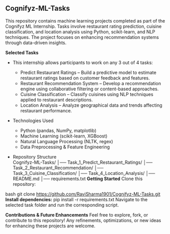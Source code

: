 ## Cognifyz-ML-Tasks
This repository contains machine learning projects completed as part of the Cognifyz ML Internship. Tasks involve restaurant rating prediction, cuisine classification, and location analysis using Python, scikit-learn, and NLP techniques. The project focuses on enhancing recommendation systems through data-driven insights.

__Selected Tasks__
  - This internship allows participants to work on any 3 out of 4 tasks:
    -  Predict Restaurant Ratings – Build a predictive model to estimate restaurant ratings based on customer feedback and features.
    - Restaurant Recommendation System – Develop a recommendation engine using collaborative filtering or content-based approaches.
    - Cuisine Classification – Classify cuisines using NLP techniques applied to restaurant descriptions.
    - Location Analysis – Analyze geographical data and trends affecting restaurant performance.

- Technologies Used
  - Python (pandas, NumPy, matplotlib)
  - Machine Learning (scikit-learn, XGBoost)
  - Natural Language Processing (NLTK, regex)
  - Data Preprocessing & Feature Engineering

- Repository Structure      
          Cognifyz-ML-Tasks/
          │── Task_1_Predict_Restaurant_Ratings/
          │── Task_2_Restaurant_Recommendation/
          │── Task_3_Cuisine_Classification/
          │── Task_4_Location_Analysis/
          │── README.md
          │── requirements.txt
__Getting Started__
Clone this repository:

bash
git clone https://github.com/RaviSharma1901/Cognifyz-ML-Tasks.git
__Install dependencies:__
        pip install -r requirements.txt
  Navigate to the selected task folder and run the corresponding script.

__Contributions & Future Enhancements__
Feel free to explore, fork, or contribute to this repository! Any refinements, optimizations, or new ideas for enhancing these projects are welcome.
